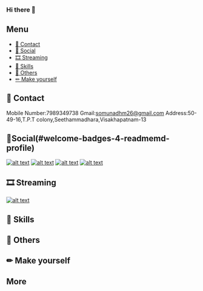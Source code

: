 ### Hi there 👋

<!--
**somnadh/somnadh** is a ✨ _special_ ✨ repository because its `README.md` (this file) appears on your GitHub profile.

Here are some ideas to get you started:

- 🔭 I’m currently working on ...
- 🌱 I’m currently learning ...
- 👯 I’m looking to collaborate on ...
- 🤔 I’m looking for help with ...
- 💬 Ask me about ...
- 📫 How to reach me: ...
- 😄 Pronouns: ...
- ⚡ Fun fact: ...
-->


## Menu
- [📱 Contact](#-contact-)
- [👨 Social](#-social-)
- [🎞 Streaming](#-streaming-)
- [🚀 Skills](#-skills-)
- [🐸 Others](#-others-)
- [✏ Make yourself](#-make-yourself-)

## 📱 Contact
Mobile Number:7989349738
Gmail:somunadhm26@gmail.com
Address:50-49-16,T.P.T colony,Seethammadhara,Visakhapatnam-13




## 👨Social(#welcome-badges-4-readmemd-profile)

[![alt text][1.1]][1]
[![alt text][2.1]][2]
[![alt text][3.1]][3]
[![alt text][4.1]][4]



<!-- links to social media icons -->
<!-- no need to change these -->

<!-- icons with padding -->

[1.1]: http://i.imgur.com/tXSoThF.png (twitter icon with padding)
[2.1]: http://i.imgur.com/P3YfQoD.png (facebook icon with padding)
[3.1]:https://img.icons8.com/android/24/000000/linkedin.png (linkedin)
[4.1]: http://i.imgur.com/0o48UoR.png (github icon with padding)

<!-- icons without padding -->

[1]: https://twitter.com/Somnadh5
[2]: https://www.facebook.com/somnadh.kinthada.9
[3]: https://www.linkedin.com/in/somunadham-kinthada-02b6991a8/
[4]: https://github.com/somnadh

## 🎞 Streaming 

[![alt text][5.1]][5]

[5.1]:<img src="https://img.icons8.com/ios/35/000000/youtube-squared.png"/>

[5]: https://www.youtube.com/channel/UCcqqcxR_5hQaQtrI7D7MpNQ

## 🚀 Skills 



## 🐸 Others 



## ✏ Make yourself 



## More




